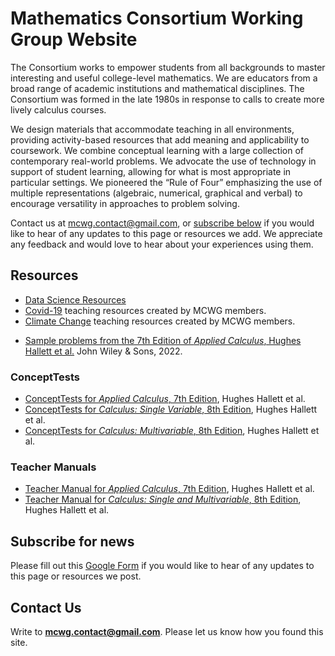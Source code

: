 # Mathematics Consortium Working Group Website
The Consortium works to empower students from all backgrounds to master interesting and useful college-level mathematics. We are educators from a broad range of academic institutions and mathematical disciplines. The Consortium was formed in the late 1980s in response to calls to create more lively calculus courses.

We design materials that accommodate teaching in all environments, providing activity-based resources that add meaning and applicability to coursework. We combine conceptual learning with a large collection of contemporary real-world problems. We advocate the use of technology in support of student learning, allowing for what is most appropriate in particular settings. We pioneered the “Rule of Four” emphasizing the use of multiple representations (algebraic, numerical, graphical and verbal) to encourage versatility in approaches to problem solving.

Contact us at mcwg.contact@gmail.com, or [subscribe below](#subscribe-for-news) if you would like to hear of any updates to this page or resources we add. We appreciate any feedback and would love to hear about your experiences using them.

## Resources
* [Data Science Resources](https://mcwg.github.io/dataScienceResources)
* [Covid-19](https://mcwg.github.io/covid/) teaching resources created by MCWG members.
* [Climate Change](https://mcwg.github.io/climate/) teaching resources created by MCWG members.
<!-- * [Sample in-class Activity](https://mcwg.github.io/mathfest2021/mathFest2021In-class-activity.pdf) -->
* [Sample problems from the 7th Edition of _Applied Calculus_, Hughes Hallett et al.](https://mcwg.github.io/mathfest2021/handoutMathfest2021.pdf) John Wiley & Sons, 2022.


### ConceptTests
* [ConceptTests for *Applied Calculus*, 7th Edition](https://mcwg.github.io/conceptTestsApplied7e/), Hughes Hallett et al.
* [ConceptTests for *Calculus: Single Variable*, 8th Edition](https://mcwg.github.io/conceptTestsSingle8e/), Hughes Hallett et al.
* [ConceptTests for *Calculus: Multivariable*, 8th Edition](https://mcwg.github.io/conceptTestsMulti8e/), Hughes Hallett et al.

### Teacher Manuals
* [Teacher Manual for *Applied Calculus*, 7th Edition](https://mcwg.github.io/tmanApplied7e/), Hughes Hallett et al.
* [Teacher Manual for *Calculus: Single and Multivariable*, 8th Edition](https://mcwg.github.io/tmanCombo8e/), Hughes Hallett et al.


<!-- * [MathFest2021](https://mcwg.github.io/mathfest2021/) -->
<!-- * [The MCWG Wiki](https://github.com/mcwg/mcwg.github.io/wiki) -->

<!-- EAJ - commented this out because this link is too public and can be easily be seen by people we share link with in workshops (for example) -->
<!-- ## Downloads & Useful Links
* [Historic MacTex installs](http://www.math.utah.edu/pub/tex/historic/systems/mactex/)
* [Mathematica Virtual Machine](https://s3.amazonaws.com/mcwg/calc.ova)
* [TeX Virtual Machine](https://s3.amazonaws.com/mcwg/TeXcalc.ova)
* [Instructions](https://github.com/mcwg/CONFIG/wiki)
 -->

## Subscribe for news
Please fill out this [Google Form](https://docs.google.com/forms/d/e/1FAIpQLSfrKqw-0Wri4rzX-Ce9BJl09EGsh_uI5oowdOR2u-8iFwgnVA/viewform?usp=sf_link) if you would like to hear of any updates to this page or resources we post.

## Contact Us
Write to **mcwg.contact@gmail.com**. Please let us know how you found this site.
